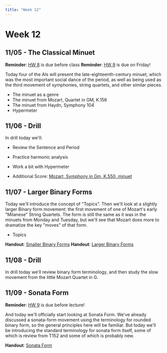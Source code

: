 ```yaml
---
title: "Week 12"
---
```


# Week 12

## 11/05 - The Classical Minuet

**Reminder**: [HW 8](HW-8.pdf) is due before class
**Reminder**: [HW 9](HW-9.pdf) is due on Friday!

Today four of the AIs will present the late-eighteenth-century
minuet, which was the most important social dance of the period,
as well as being used as the third movement of symphonies, string
quartets, and other similar pieces.

* The minuet as a genre
* The minuet from Mozart, Quartet in GM, K.156
* The minuet from Haydn, Symphony 104
* Hypermeter

## 11/06 - Drill

In drill today we'll:

* Review the Sentence and Period
* Practice harmonic analysis
* Work a bit with Hypermeter

* Additional Score: [Mozart, Symphony in Gm, K.550, minuet](k550-minuet.pdf)

## 11/07 - Larger Binary Forms

Today we'll introduce the concept of "Topics". Then we'll look at a
slightly larger Binary form movement: the first movement of one of
Mozart's early "Milanese" String Quartets.  The form is still the
same as it was in the minuets from Monday and Tuesday, but we'll
see that Mozart does more to dramatize the key "moves" of that form.

* Topics

**Handout**: [Smaller Binary Forms](handout-smaller-binary-forms.pdf)
**Handout**: [Larger Binary Forms](handout-bigger-binary-forms.pdf)

## 11/08 - Drill

In drill today we'll review binary form terminology, and then
study the slow movement from the little Mozart Quartet in G.

## 11/09 - Sonata Form

**Reminder**: [HW 9](HW-9.pdf) is due before lecture!

And today we'll officially start looking at Sonata Form. We've already
discussed a sonata-form movement using the terminology for rounded binary
form, so the general principles here will be familiar. But today we'll be
introducing the standard terminology for sonata form itself, some of
which is review from T152 and some of which is probably new.

**Handout**: [Sonata Form](handout-sonata-form.pdf)
